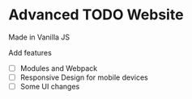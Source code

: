 # Advanced TODO Website

Made in Vanilla JS

Add features

- [ ] Modules and Webpack
- [ ] Responsive Design for mobile devices
- [ ] Some UI changes
